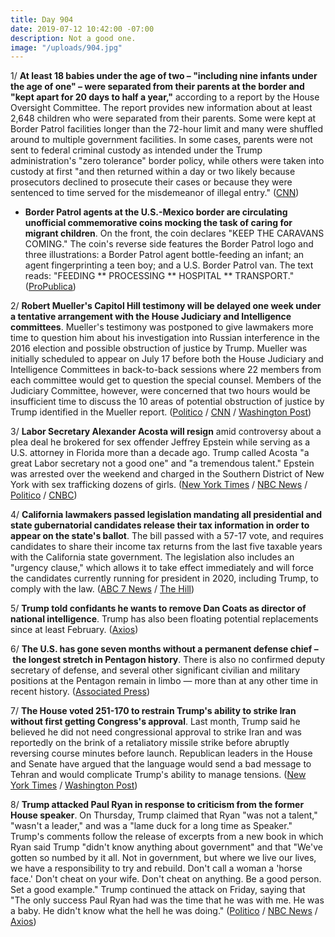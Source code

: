 ```yaml
---
title: Day 904
date: 2019-07-12 10:42:00 -07:00
description: Not a good one.
image: "/uploads/904.jpg"
---
```


1/ **At least 18 babies under the age of two – "including nine infants under the age of one" – were separated from their parents at the border and "kept apart for 20 days to half a year,"** according to a report by the House Oversight Committee. The report provides new information about at least 2,648 children who were separated from their parents. Some were kept at Border Patrol facilities longer than the 72-hour limit and many were shuffled around to multiple government facilities. In some cases, parents were not sent to federal criminal custody as intended under the Trump administration's "zero tolerance" border policy, while others were taken into custody at first "and then returned within a day or two likely because prosecutors declined to prosecute their cases or because they were sentenced to time served for the misdemeanor of illegal entry." ([CNN](https://www.cnn.com/2019/07/12/politics/house-oversight-committee-family-separations/index.html))

* **Border Patrol agents at the U.S.-Mexico border are circulating unofficial commemorative coins mocking the task of caring for migrant children**. On the front, the coin declares "KEEP THE CARAVANS COMING." The coin's reverse side features the Border Patrol logo and three illustrations: a Border Patrol agent bottle-feeding an infant; an agent fingerprinting a teen boy; and a U.S. Border Patrol van. The text reads: "FEEDING \*\* PROCESSING \*\* HOSPITAL \*\* TRANSPORT." ([ProPublica](https://www.propublica.org/article/border-patrol-agents-are-passing-around-a-commemorative-coin-mocking-care-for-migrant-kids))

2/ **Robert Mueller's Capitol Hill testimony will be delayed one week under a tentative arrangement with the House Judiciary and Intelligence committees**. Mueller's testimony was postponed to give lawmakers more time to question him about his investigation into Russian interference in the 2016 election and possible obstruction of justice by Trump. Mueller was initially scheduled to appear on July 17 before both the House Judiciary and Intelligence Committees in back-to-back sessions where 22 members from each committee would get to question the special counsel. Members of the Judiciary Committee, however, were concerned that two hours would be insufficient time to discuss the 10 areas of potential obstruction of justice by Trump identified in the Mueller report. ([Politico](https://www.politico.com/story/2019/07/12/mueller-testimony-delayed-by-one-week-1412004) / [CNN](https://www.cnn.com/2019/07/12/politics/mueller-hearing-may-be-delayed/index.html) / [Washington Post](https://www.washingtonpost.com/politics/mueller-offers-to-delay-testimony-one-week-to-give-lawmakers-more-time-for-questions/2019/07/12/21849ffe-a4ae-11e9-b732-41a79c2551bf_story.html))

3/ **Labor Secretary Alexander Acosta will resign** amid controversy about a plea deal he brokered for sex offender Jeffrey Epstein while serving as a U.S. attorney in Florida more than a decade ago. Trump called Acosta "a great Labor secretary not a good one" and "a tremendous talent." Epstein was arrested over the weekend and charged in the Southern District of New York with sex trafficking dozens of girls. ([New York Times](https://www.nytimes.com/2019/07/12/us/politics/acosta-resigns-trump.html) / [NBC News](https://www.nbcnews.com/politics/white-house/trump-s-labor-secretary-alex-acosta-resigns-after-criticism-over-n1029226) / [Politico](https://www.politico.com/story/2019/07/12/alexander-acosta-stepping-down-as-labor-secretary-1411998) / [CNBC](https://www.cnbc.com/2019/07/12/labor-secretary-alex-acosta-is-resigning-as-pressure-mounts-from-jeffrey-epstein-case.html))

4/ **California lawmakers passed legislation mandating all presidential and state gubernatorial candidates release their tax information in order to appear on the state's ballot**. The bill passed with a 57-17 vote, and requires candidates to share their income tax returns from the last five taxable years with the California state government. The legislation also includes an "urgency clause," which allows it to take effect immediately and will force the candidates currently running for president in 2020, including Trump, to comply with the law. ([ABC 7 News](https://abc7news.com/politics/ca-lawmakers-pass-bill-requiring-trump-to-release-tax-returns/5389210/) / [The Hill](https://thehill.com/blogs/blog-briefing-room/news/452757-bill-passed-by-california-lawmakers-would-require-trump))

5/ **Trump told confidants he wants to remove Dan Coats as director of national intelligence**. Trump has also been floating potential replacements since at least February. ([Axios](https://www.axios.com/donald-trump-remove-dan-coats-director-of-national-intelligence-2ba4275d-7624-4f4b-9026-ee0d0606ce32.html))

6/ **The U.S. has gone seven months without a permanent defense chief – the longest stretch in Pentagon history**. There is also no confirmed deputy secretary of defense, and several other significant civilian and military positions at the Pentagon remain in limbo — more than at any other time in recent history. ([Associated Press](https://apnews.com/ce5a27679ec7442283a372d7f3b67e92))

7/ **The House voted 251-170 to restrain Trump's ability to strike Iran without first getting Congress's approval**. Last month, Trump said he believed he did not need congressional approval to strike Iran and was reportedly on the brink of a retaliatory missile strike before abruptly reversing course minutes before launch. Republican leaders in the House and Senate have argued that the language would send a bad message to Tehran and would complicate Trump's ability to manage tensions. ([New York Times](https://www.nytimes.com/2019/07/12/us/politics/trump-iran-vote.html) / [Washington Post](https://www.washingtonpost.com/national-security/house-votes-to-restrain-trump-on-war-with-iran-setting-up-showdown-with-the-senate/2019/07/12/1305584e-a4bb-11e9-bd56-eac6bb02d01d_story.html))

8/ **Trump attacked Paul Ryan in response to criticism from the former House speaker**. On Thursday, Trump claimed that Ryan "was not a talent," "wasn't a leader," and was a "lame duck for a long time as Speaker." Trump's comments follow the release of excerpts from a new book in which Ryan said Trump "didn't know anything about government" and that "We've gotten so numbed by it all. Not in government, but where we live our lives, we have a responsibility to try and rebuild. Don't call a woman a 'horse face.' Don't cheat on your wife. Don't cheat on anything. Be a good person. Set a good example." Trump continued the attack on Friday, saying that "The only success Paul Ryan had was the time that he was with me. He was a baby. He didn't know what the hell he was doing." ([Politico](https://www.politico.com/story/2019/07/12/trump-slams-paul-ryan-1412466) / [NBC News](https://www.nbcnews.com/politics/donald-trump/trump-rips-paul-ryan-lame-duck-failure-poor-leadership-n1029156) / [Axios](https://www.axios.com/trump-tweets-paul-ryan-lame-duck-failure-82c73b41-3e67-412b-9e26-9db57f2ad03d.html))